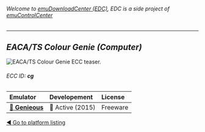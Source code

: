 ###### Welcome to [emuDownloadCenter (EDC)](https://github.com/PhoenixInteractiveNL/emuDownloadCenter/wiki/), EDC is a side project of [emuControlCenter](https://github.com/PhoenixInteractiveNL/emuControlCenter/wiki/)
***
## _EACA/TS Colour Genie (Computer)_
![](https://raw.githubusercontent.com/wiki/PhoenixInteractiveNL/emuDownloadCenter/images_platform/ecc_cg_teaser.png "EACA/TS Colour Genie ECC teaser.")
###### ECC ID: **cg**

| Emulator   | Developement        | License     |
|:-----------|:--------------------|:------------|
| [:file_folder: **Genieous**](https://github.com/PhoenixInteractiveNL/emuDownloadCenter/wiki/Emulator-genieous#menu) | :large_blue_circle: Active (2015) | Freeware |

[:arrow_backward: Go to platform listing](https://github.com/PhoenixInteractiveNL/emuDownloadCenter/wiki/EDC-Platform-List)
